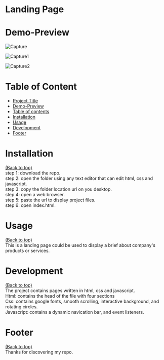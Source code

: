 # Landing Page

# Demo-Preview

![Capture](https://user-images.githubusercontent.com/57057405/137147168-160627cd-fd7d-4ceb-b565-a858b79ee92b.PNG)

![Capture1](https://user-images.githubusercontent.com/57057405/137146926-e62b53aa-f4c5-438e-99d6-078c07115ada.PNG)

![Capture2](https://user-images.githubusercontent.com/57057405/137147030-7afec1ea-65ac-4898-88b8-835ff15b9222.PNG)

# Table of Content
- [Project Title](#landing-page)
- [Demo-Preview](#demo-preview)
- [Table of contents](#table-of-content)
- [Installation](#installation)
- [Usage](#usage)
- [Development](#development)
- [Footer](#footer)

# Installation
[(Back to top)](#table-of-content)<br/>
step 1: download the repo.<br/>
step 2: open the folder using any text editor that can edit html, css and javascript.<br/>
step 3: copy the folder location url on you desktop.<br/>
step 4: open a web browser.<br/>
step 5: paste the url to display project files.<br/>
step 6: open index.html.
<br/>
# Usage
[(Back to top)](#table-of-content)<br/>
This is a landing page could be used to display a brief about company's products or services.

# Development
[(Back to top)](#table-of-content)<br/>
The project contains pages written in html, css and javascript.<br/>
Html: contains the head of the file with four sections<br/>
Css: contains google fonts, smooth scrolling, interactive background, and rotating circles.<br/>
Javascript: contains a dynamic navication bar, and event listeners.<br/>

# Footer
[(Back to top)](#table-of-content)<br/>
Thanks for discovering my repo.